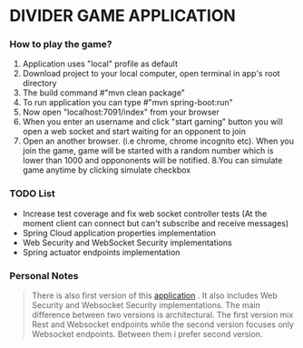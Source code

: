 # DIVIDER GAME APPLICATION


### How to play the game?

1. Application uses "local" profile as default
2. Download project to your local computer, open terminal in app's root directory
3. The build command #"mvn clean package"
4. To run application you can type #"mvn spring-boot:run"
5. Now open "localhost:7091/index" from your browser
6. When you enter an username and click "start gaming" button you will open a web socket and start waiting for an opponent to join
7. Open an another browser. (i.e chrome, chrome incognito etc). When you join the game, game will be started
with a random number which is lower than 1000 and oppononents will be  notified.
8.You can simulate game anytime by clicking simulate checkbox

### TODO List

* Increase test coverage and fix web socket controller tests (At the moment client can connect but can't subscribe and receive messages)
* Spring Cloud application properties implementation
* Web Security and WebSocket Security implementations
* Spring actuator endpoints implementation

### Personal Notes

> There is also first version of this [application](https://github.com/cengha/divider) . It also includes Web Security and Websocket Security implementations.
> The main difference between two versions is architectural. The first version mix Rest and Websocket endpoints while the second version focuses only Websocket endpoints.
> Between them i prefer second version.



